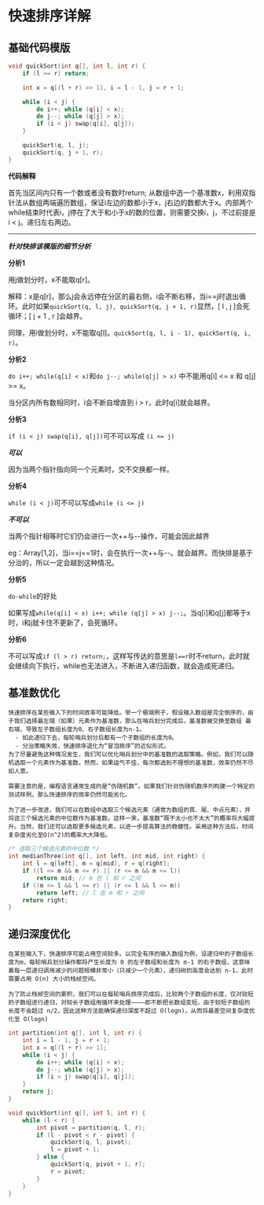 # 快速排序详解
## 基础代码模版
```cpp
void quickSort(int q[], int l, int r) {
    if (l >= r) return;

    int x = q[(l + r) >> 1], i = l - 1, j = r + 1;

    while (i < j) {
        do i++; while (q[i] < x);
        do j--; while (q[j] > x);
        if (i < j) swap(q[i], q[j]);
    }

    quickSort(q, l, j);
    quickSort(q, j + 1, r);
}
```
**代码解释**

首先当区间内只有一个数或者没有数时return;
从数组中选一个基准数x，利用双指针法从数组两端遍历数组，保证i左边的数都小于x，j右边的数都大于x。内部两个while结束时代表i，j停在了大于和小于x的数的位置，则需要交换i，j，不过前提是i < j。递归左右两边。

---
***针对快排该模版的细节分析***

**分析1**

用j做划分时，x不能取q[r]。

解释：x是q[r]，那么j会永远停在分区的最右侧，i会不断右移，当i==j时退出循环。此时如果``quickSort(q, l, j), quickSort(q, j + 1, r)``显然，[ l , j ]会死循环；[ j + 1 , r ]会越界。

同理，用i做划分时，x不能取q[l]。``quickSort(q, l, i - 1), quickSort(q, i, r)``。

**分析2**

``do i++; while(q[i] < x)``和``do j--; while(q[j] > x)`` 中不能用q[i] <= x 和 q[j] >= x。

当分区内所有数相同时，i会不断自增直到 i > r，此时q[i]就会越界。

**分析3**

``if (i < j) swap(q[i], q[j])``可不可以写成 ``(i <= j)``

***可以***

因为当两个指针指向同一个元素时，交不交换都一样。

**分析4**

``while (i < j)``可不可以写成``while (i <= j)``

***不可以***

当两个指针相等时它们仍会进行一次++与--操作，可能会因此越界

eg：Array[1,2]，当i==j==1时，会在执行一次++与--。就会越界。而快排是基于分治的，所以一定会越到这种情况。

**分析5**

``do-while``的好处

如果写成``while(q[i] < x) i++; while (q[j] > x) j--;``。当q[i]和q[j]都等于x时，i和j就卡住不更新了，会死循环。

**分析6**

不可以写成``if (l > r) return;``，这样写传达的意思是``l==r``时不return，此时就会继续向下执行，while也无法进入，不断进入递归函数，就会造成死递归。

## 基准数优化
```
快速排序在某些输入下的时间效率可能降低。举一个极端例子，假设输入数组是完全倒序的，由于我们选择最左端（如果）元素作为基准数，那么在哨兵划分完成后，基准数被交换至数组 最右端，导致左子数组长度为0、右子数组长度为n-1。
  - 如此递归下去，每轮哨兵划分后都有一个子数组的长度为0。
  - 分治策略失效，快速排序退化为“冒泡排序”的近似形式。
为了尽量避免这种情况发生，我们可以优化哨兵划分中的基准数的选取策略。例如，我们可以随机选取一个元素作为基准数。然而，如果运气不佳，每次都选到不理想的基准数，效率仍然不尽如人意。

需要注意的是，编程语言通常生成的是“伪随机数”。如果我们针对伪随机数序列构建一个特定的测试样例，那么快速排序的效率仍然可能劣化。

为了进一步改进，我们可以在数组中选取三个候选元素（通常为数组的首、尾、中点元素），并将这三个候选元素的中位数作为基准数。这样一来，基准数“既不太小也不太大”的概率将大幅提升。当然，我们还可以选取更多候选元素，以进一步提高算法的稳健性。采用这种方法后，时间复杂度劣化至O(n^2)的概率大大降低。
```
```cpp
/* 选取三个候选元素的中位数 */
int medianThree(int q[], int left, int mid, int right) {
    int l = q[left], m = q[mid], r = q[right];
    if ((l <= m && m <= r) || (r <= m && m <= l))
        return mid; // m 在 l 和 r 之间
    if ((m <= l && l <= r) || (r <= l && l <= m))
        return left; // l 在 m 和 r 之间
    return right;
}
```
## 递归深度优化
```
在某些输入下，快速排序可能占用空间较多。以完全有序的输入数组为例，设递归中的子数组长度为m，每轮哨兵划分操作都将产生长度为 0 的左子数组和长度为 m-1 的右子数组，这意味着每一层递归调用减少的问题规模非常小（只减少一个元素），递归树的高度会达到 n-1，此时需要占用 O(n) 大小的栈帧空间。

为了防止栈帧空间的累积，我们可以在每轮哨兵排序完成后，比较两个子数组的长度，仅对较短的子数组进行递归，对较长子数组用循环来处理————即不断把长数组变短。由于较短子数组的长度不会超过 n/2，因此这种方法能确保递归深度不超过 O(logn)，从而将最差空间复杂度优化至 O(logn)
```
```cpp
int partition(int q[], int l, int r) {
    int i = l - 1, j = r + 1;
    int x = q[(l + r) >> 1];
    while (i < j) {
        do i++; while (q[i] < x);
        do j--; while (q[j] > x);
        if (i < j) swap(q[i], q[j]);
    }
    return j;
}

void quickSort(int q[], int l, int r) {
    while (l < r) {
        int pivot = partition(q, l, r);
        if (l - pivot < r - pivot) {
            quickSort(q, l, pivot);
            l = pivot + 1;
        } else {
            quickSort(q, pivot + 1, r);
            r = pivot;
        }
    }
}
```